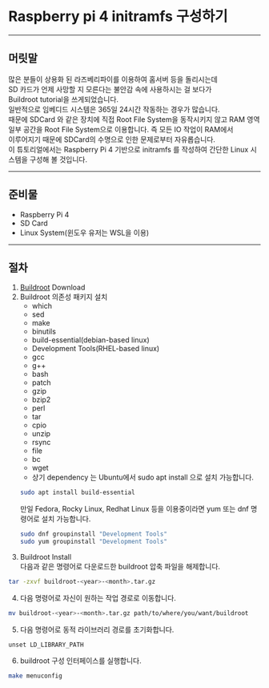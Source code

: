 # Raspberry pi 4 initramfs 구성하기
------
## 머릿말
  많은 분들이 상용화 된 라즈베리파이를 이용하여 홈서버 등을 돌리시는데  
SD 카드가 언제 사망할 지 모른다는 불안감 속에 사용하시는 걸 보다가  
Buildroot tutorial을 쓰게되었습니다.  
일반적으로 임베디드 시스템은 365일 24시간 작동하는 경우가 많습니다.  
때문에 SDCard 와 같은 장치에 직접 Root File System을 동작시키지 않고
RAM 영역 일부 공간을 Root File System으로 이용합니다. 즉 모든 IO 작업이 RAM에서  
이루어지기 때문에 SDCard의 수명으로 인한 문제로부터 자유롭습니다.  
이 튜토리얼에서는 Raspberry Pi 4 기반으로 initramfs 를 작성하여 간단한 Linux 시스템을
구성해 볼 것입니다.

------
## 준비물
* Raspberry Pi 4
* SD Card
* Linux System(윈도우 유저는 WSL을 이용)
------
## 절차
1. [Buildroot](https://buildroot.org/download.html) Download
2. Buildroot 의존성 패키지 설치  
	* which
	* sed
	* make
	* binutils
	* build-essential(debian-based linux)
	* Development Tools(RHEL-based linux)
	* gcc
	* g++
	* bash
	* patch
	* gzip
	* bzip2
	* perl
	* tar
	* cpio
	* unzip
	* rsync
	* file
	* bc
	* wget
	* 상기 dependency 는 Ubuntu에서 sudo apt install <package name> 으로 설치 가능합니다.  
	```bash
	sudo apt install build-essential  
	```
	만일 Fedora, Rocky Linux, Redhat Linux 등을 이용중이라면 yum 또는 dnf 명령어로 설치 가능합니다.  
	```bash
	sudo dnf groupinstall "Development Tools" 
	sudo yum groupinstall "Development Tools"
	```
3. Buildroot Install  
다음과 같은 명령어로 다운로드한 buildroot 압축 파일을 해제합니다.  
```bash
tar -zxvf buildroot-<year>-<month>.tar.gz
```
4. 다음 명령어로 자신이 원하는 작업 경로로 이동합니다.
```bash
mv buildroot-<year>-<month>.tar.gz path/to/where/you/want/buildroot
```
5. 다음 명령어로 동적 라이브러리 경로를 초기화합니다. 
```
unset LD_LIBRARY_PATH
```
6. buildroot 구성 인터페이스를 실행합니다.
```bash
make menuconfig
```

